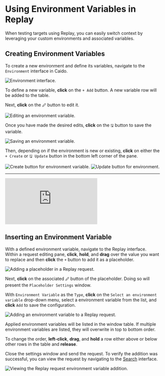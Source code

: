 # Using Environment Variables in Replay

When testing targets using Replay, you can easily switch context by leveraging your custom environments and associated variables.

## Creating Environment Variables

To create a new environment and define its variables, navigate to the `Environment` interface in Caido.

<img alt="Environment interface." src="/_images/env_interface.png" center/>

To define a new variable, **click** on the `+ Add` button. A new variable row will be added to the table.

Next, **click** on the `🖉` button to edit it.

<img alt="Editing an environment variable." src="/_images/edit_global_env_variable.png" center/>

Once you have made the desired edits, **click** on the `🖫` button to save the variable.

<img alt="Saving an environment variable." src="/_images/save_global_env_variable.png" center/>

Then, depending on if the environment is new or existing, **click** on either the `+ Create` or `🖫 Update` button in the bottom left corner of the pane.

<img alt="Create button for environment variable." src="/_images/create_button.png" center/>

<img alt="Update button for environment." src="/_images/update_button.png" center/>

---

<div class="video small">
  <iframe src="https://www.youtube.com/embed/QbW4K0nhykg?si=7eXllbShqhGd2Gzs" title="YouTube video player." frameborder="0"></iframe>
</div>

## Inserting an Environment Variable

With a defined environment variable, navigate to the Replay interface. Within a request editing pane, **click**, **hold**, and **drag** over the value you want to replace and then **click** the `+` button to add it as a placeholder.

<img alt="Adding a placeholder in a Replay request." src="/_images/replay_placeholder.png" center/>

Next, **click** on the associated `🖉` button of the placeholder. Doing so will present the `Placeholder Settings` window.

With `Environment Variable` as the `Type`, **click** on the `Select an environment variable` drop-down menu, select a environment variable from the list, and **click** `Add` to save the configuration.

<img alt="Adding an environment variable to a Replay request." src="/_images/replay_global_variable.png" center/>

Applied environment variables will be listed in the window table. If multiple environment variables are listed, they will overwrite in top to bottom order.

To change the order, **left-click**, **drag**, and **hold** a row either above or below other rows in the table and **release**.

Close the settings window and send the request. To verify the addition was successful, you can view the request by navigating to the [Search](/guides/search.md) interface.

<img alt="Viewing the Replay request environment variable addition." src="/_images/search_env_variable_request.png" center/>
